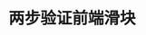 <!--
 * @Author: xkloveme
 * @Date: 2022-04-22 16:20:58
 * @LastEditTime: 2022-09-26 11:25:19
 * @LastEditors: xkloveme
 * @Description: 两步验证前端滑块
 * @FilePath: /la-ft-web/src/packages/wt-verify/readme.md
 * @Copyright © xkloveme
-->

# 两步验证前端滑块
